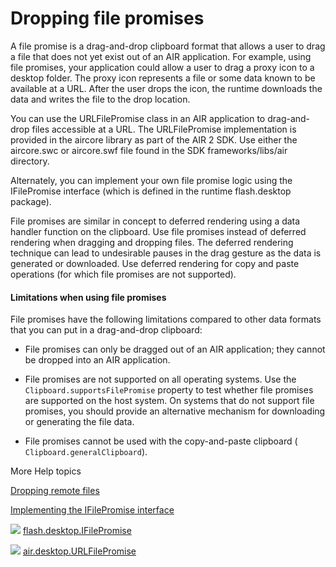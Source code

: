 # Dropping file promises

<div>

A file promise is a drag-and-drop clipboard format that allows a user to drag a
file that does not yet exist out of an AIR application. For example, using file
promises, your application could allow a user to drag a proxy icon to a desktop
folder. The proxy icon represents a file or some data known to be available at a
URL. After the user drops the icon, the runtime downloads the data and writes
the file to the drop location.

You can use the URLFilePromise class in an AIR application to drag-and-drop
files accessible at a URL. The URLFilePromise implementation is provided in the
aircore library as part of the AIR 2 SDK. Use either the aircore.swc or
aircore.swf file found in the SDK frameworks/libs/air directory.

Alternately, you can implement your own file promise logic using the
IFilePromise interface (which is defined in the runtime flash.desktop package).

File promises are similar in concept to deferred rendering using a data handler
function on the clipboard. Use file promises instead of deferred rendering when
dragging and dropping files. The deferred rendering technique can lead to
undesirable pauses in the drag gesture as the data is generated or downloaded.
Use deferred rendering for copy and paste operations (for which file promises
are not supported).

<div>

#### Limitations when using file promises

File promises have the following limitations compared to other data formats that
you can put in a drag-and-drop clipboard:

- File promises can only be dragged out of an AIR application; they cannot be
  dropped into an AIR application.

- File promises are not supported on all operating systems. Use the
  `Clipboard.supportsFilePromise` property to test whether file promises are
  supported on the host system. On systems that do not support file promises,
  you should provide an alternative mechanism for downloading or generating the
  file data.

- File promises cannot be used with the copy-and-paste clipboard (
  `Clipboard.generalClipboard`).

</div>

</div>

<div>

<div>

More Help topics

</div>

<div>

[Dropping remote files](WSb2ba3b1aad8a27b0-3c3eacbd123c4109bdd-8000.html)

[Implementing the IFilePromise interface](WSb2ba3b1aad8a27b0-3c3eacbd123c4109bdd-7fff.html)

</div>

![](images/flashplatformLinkIndicator.png)
[flash.desktop.IFilePromise](https://help.adobe.com/en_US/FlashPlatform/reference/actionscript/3/flash/desktop/IFilePromise.html "https://help.adobe.com/en_US/FlashPlatform/reference/actionscript/3/flash/desktop/IFilePromise.html")

![](images/flashplatformLinkIndicator.png)
[air.desktop.URLFilePromise](https://help.adobe.com/en_US/FlashPlatform/reference/actionscript/3/air/desktop/URLFilePromise.html "https://help.adobe.com/en_US/FlashPlatform/reference/actionscript/3/air/desktop/URLFilePromise.html")

<div>

</div>

</div>
